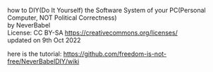 how to DIY(Do It Yourself) the Software System of your PC(Personal Computer, NOT Political Correctness)  
by NeverBabel  
License: CC BY-SA https://creativecommons.org/licenses/  
updated on 9th Oct 2022  

here is the tutorial: https://github.com/freedom-is-not-free/NeverBabelDIY/wiki

